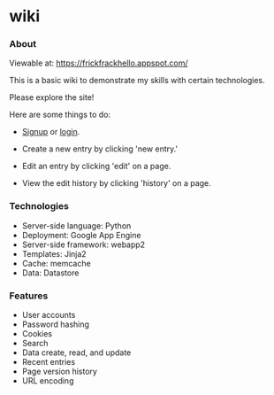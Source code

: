 wiki
====

### About ###

Viewable at: https://frickfrackhello.appspot.com/

This is a basic wiki to demonstrate my skills with certain technologies.

Please explore the site!

Here are some things to do:

- [Signup](https://frickfrackhello.appspot.com/signup) or [login](https://frickfrackhello.appspot.com/login).

- Create a new entry by clicking 'new entry.'

- Edit an entry by clicking 'edit' on a page.

- View the edit history by clicking 'history' on a page.

### Technologies ###

- Server-side language: Python
- Deployment: Google App Engine
- Server-side framework: webapp2
- Templates: Jinja2
- Cache: memcache
- Data: Datastore

### Features ###

- User accounts
- Password hashing
- Cookies
- Search
- Data create, read, and update
- Recent entries
- Page version history
- URL encoding
